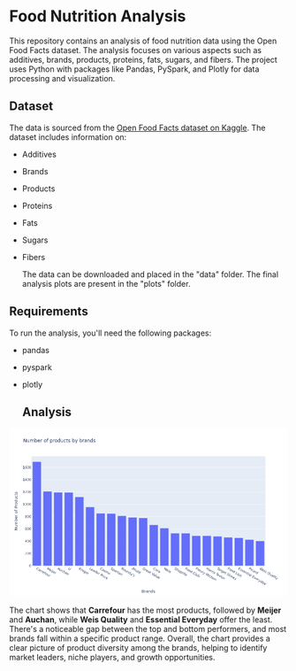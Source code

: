# Food Nutrition Analysis

This repository contains an analysis of food nutrition data using the Open Food Facts dataset. The analysis focuses on various aspects such as additives, brands, products, proteins, fats, sugars, and fibers. The project uses Python with packages like Pandas, PySpark, and Plotly for data processing and visualization.

## Dataset

The data is sourced from the [Open Food Facts dataset on Kaggle](https://www.kaggle.com/datasets/openfoodfacts/world-food-facts). The dataset includes information on:

- Additives
- Brands
- Products
- Proteins
- Fats
- Sugars
- Fibers

  The data can be downloaded and placed in the "data" folder. The final analysis plots are present in the "plots" folder.

## Requirements

To run the analysis, you'll need the following packages:

- pandas
- pyspark
- plotly

  ## Analysis

![Alt text](https://github.com/rahumanaslam/FoodNutritionAnalysis/blob/main/plots/number_of_products_by_brands.png)

The chart shows that **Carrefour** has the most products, followed by **Meijer** and **Auchan**, while **Weis Quality** and **Essential Everyday** offer the least. There's a noticeable gap between the top and bottom performers, and most brands fall within a specific product range. Overall, the chart provides a clear picture of product diversity among the brands, helping to identify market leaders, niche players, and growth opportunities.
  
